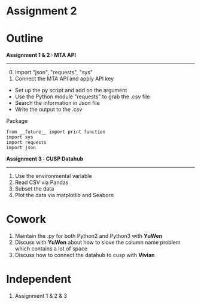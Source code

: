 # Assignment 2

# Outline
**Assignment 1 & 2 : MTA API**
****
0. Import "json", "requests", "sys"
1. Connect the MTA API and apply API key
* Set up the py script and add on the argument
* Use the Python module "requests" to grab the .csv file
* Search the information in Json file
* Write the output to the .csv

Package

	from __future__ import print function
	import sys
	import requests
	import json
**Assignment 3 : CUSP Datahub**
****
1. Use the environmental variable
2. Read CSV via Pandas
3. Subset the data
4. Plot the data via matplotlib and Seaborn



# Cowork
1. Maintain the .py for both Python2 and Python3 with **YuWen**
2. Discuss with **YuWen** about how to slove the column name problem which contains a lot of space
3. Discuss how to connect the datahub to cusp with **Vivian**

# Independent
1. Assignment 1 & 2 & 3
